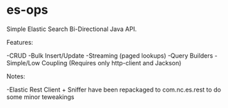 # es-ops

Simple Elastic Search Bi-Directional Java API.

Features:

-CRUD
-Bulk Insert/Update
-Streaming (paged lookups)
-Query Builders
-Simple/Low Coupling (Requires only http-client and Jackson)

Notes:

-Elastic Rest Client + Sniffer have been repackaged to com.nc.es.rest to do some minor teweakings
